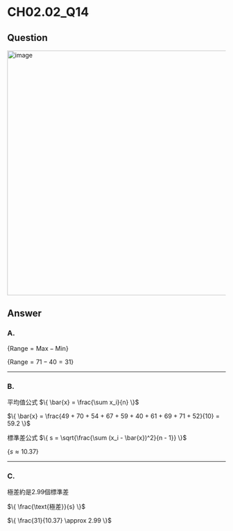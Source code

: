 # CH02.02_Q14

## Question
<img width="565" alt="image" src="https://github.com/user-attachments/assets/955b2e1b-fba9-4811-908d-8bfb2a983c26">

## Answer 
### A.

$\{
\text{Range} = \text{Max} - \text{Min}
\}$

$\{
\text{Range} = 71 - 40 = 31
\}$

---

### B.  

平均值公式
$\{
\bar{x} = \frac{\sum x_i}{n}
\}$

$\{
\bar{x} = \frac{49 + 70 + 54 + 67 + 59 + 40 + 61 + 69 + 71 + 52}{10} = 59.2
\}$

標準差公式
$\{
s = \sqrt{\frac{\sum (x_i - \bar{x})^2}{n - 1}}
\}$

$\{
s \approx 10.37
\}$

---

### C.  
極差約是2.99個標準差  

$\{
\frac{\text{極差}}{s}
\}$

$\{
\frac{31}{10.37} \approx 2.99
\}$

